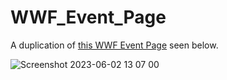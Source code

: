 # WWF_Event_Page
A duplication of [this WWF Event Page](https://support.worldwildlife.org/site/SPageServer/?NONCE_TOKEN=4766A0DB3CE84C0025981400E9A751D0&pagename=panda_nation_chicago_marathon) seen below.
 
![Screenshot 2023-06-02 13 07 00](https://github.com/gdwhittaker94/WWF_Event_Page/assets/105855731/761b805c-36d0-4a36-842e-a36e2ceaeadf)
